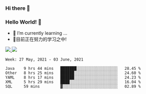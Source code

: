 ### Hi there 👋
### Hello World! 🙌

- 🌱 I’m currently learning ...
- 📖目前正在努力的学习之中!

<a href="https://github.com/anuraghazra/github-readme-stats">
  <img src="https://github-readme-stats.vercel.app/api?username=keyboardWithDream&show_icons=true&repo=github-readme-stats" />
</a>
<a href="https://github.com/anuraghazra/convoychat">
  <img src="https://github-readme-stats.vercel.app/api/top-langs/?username=keyboardWithDream&layout=compact&repo=convoychat" />
</a>



<!--START_SECTION:waka-->
```text
Week: 27 May, 2021 - 03 June, 2021

Java    9 hrs 44 mins   ███████░░░░░░░░░░░░░░░░░░   28.45 % 
Other   8 hrs 25 mins   ██████░░░░░░░░░░░░░░░░░░░   24.60 % 
YAML    8 hrs 17 mins   ██████░░░░░░░░░░░░░░░░░░░   24.23 % 
XML     5 hrs 29 mins   ████░░░░░░░░░░░░░░░░░░░░░   16.04 % 
SQL     59 mins         ▓░░░░░░░░░░░░░░░░░░░░░░░░   02.89 % 
```
<!--END_SECTION:waka-->
